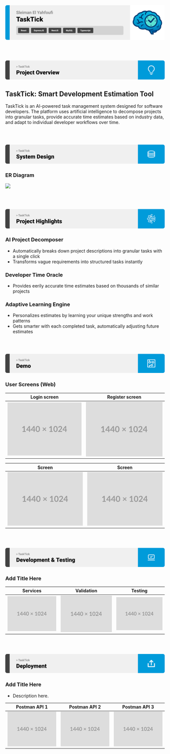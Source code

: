 <img src="./readme/title1.svg"/>

<br><br>

<!-- project overview -->
<img src="./readme/title2.svg"/>

## TaskTick: Smart Development Estimation Tool

TaskTick is an AI-powered task management system designed  for software developers. The platform uses artificial intelligence to decompose projects into granular tasks, provide accurate time estimates based on industry data, and adapt to individual developer workflows over time.


<br><br>

<!-- System Design -->
<img src="./readme/title3.svg"/>

### ER Diagram
<img src="https://i.ibb.co/v6v7wgq7/ER-Diagram.png" />

<br><br>

<!-- Project Highlights -->
<img src="./readme/title4.svg"/>



### AI Project Decomposer


- Automatically breaks down project descriptions into granular tasks with a single click
- Transforms vague requirements into structured tasks instantly


### Developer Time Oracle

- Provides eerily accurate time estimates based on thousands of similar projects
<!-- - Shows exactly how long comparable tasks take other developers at your experience level -->


### Adaptive Learning Engine

- Personalizes estimates by learning your unique strengths and work patterns
- Gets smarter with each completed task, automatically adjusting future estimates



<br><br>

<!-- Demo -->
<img src="./readme/title5.svg"/>



### User Screens (Web)

| Login screen                            | Register screen                       |
| --------------------------------------- | ------------------------------------- |
| ![Landing](./readme/demo/1440x1024.png) | ![fsdaf](./readme/demo/1440x1024.png) |

| Screen                            | Screen                       |
| --------------------------------------- | ------------------------------------- |
| ![Landing](./readme/demo/1440x1024.png) | ![fsdaf](./readme/demo/1440x1024.png) |


<br><br>

<!-- Development & Testing -->
<img src="./readme/title6.svg"/>

### Add Title Here


| Services                            | Validation                       | Testing                        |
| --------------------------------------- | ------------------------------------- | ------------------------------------- |
| ![Landing](./readme/demo/1440x1024.png) | ![fsdaf](./readme/demo/1440x1024.png) | ![fsdaf](./readme/demo/1440x1024.png) |


<br><br>

<!-- Deployment -->
<img src="./readme/title7.svg"/>

### Add Title Here

- Description here.


| Postman API 1                            | Postman API 2                       | Postman API 3                        |
| --------------------------------------- | ------------------------------------- | ------------------------------------- |
| ![Landing](./readme/demo/1440x1024.png) | ![fsdaf](./readme/demo/1440x1024.png) | ![fsdaf](./readme/demo/1440x1024.png) |

<br><br>
